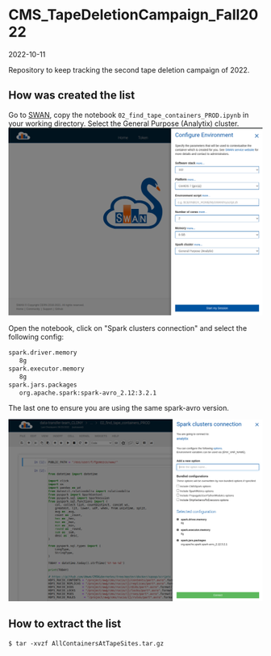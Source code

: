 # CMS_TapeDeletionCampaign_Fall2022
2022-10-11

Repository to keep tracking the second tape deletion campaign of 2022.

## How was created the list
Go to [SWAN](https://swan.cern.ch/), copy the notebook `02_find_tape_containers_PROD.ipynb` in your working directory. 
Select the General Purpose (Analytix) cluster.
![Alt text](/img/screenshot_select_cluster.png)

Open the notebook, click on "Spark clusters connection" and select the following config:
```
spark.driver.memory
   8g
spark.executor.memory
   8g
spark.jars.packages
   org.apache.spark:spark-avro_2.12:3.2.1
```
The last one to ensure you are using the same spark-avro version.

![Alt text](/img/screenshot_select_spark_config.png)

## How to extract the list
```
$ tar -xvzf AllContainersAtTapeSites.tar.gz
```
